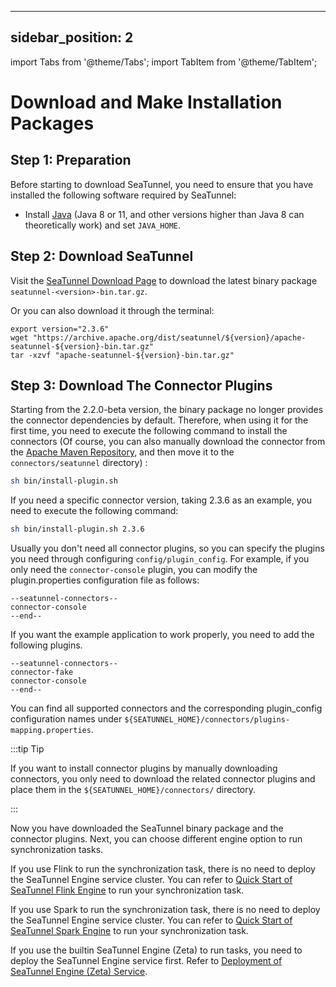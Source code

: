 ---

sidebar_position: 2
-------------------

import Tabs from '@theme/Tabs';
import TabItem from '@theme/TabItem';

# Download and Make Installation Packages

## Step 1: Preparation

Before starting to download SeaTunnel, you need to ensure that you have installed the following software required by SeaTunnel:

* Install [Java](https://www.java.com/en/download/) (Java 8 or 11, and other versions higher than Java 8 can theoretically work) and set `JAVA_HOME`.

## Step 2: Download SeaTunnel

Visit the [SeaTunnel Download Page](https://seatunnel.apache.org/download) to download the latest binary package `seatunnel-<version>-bin.tar.gz`.

Or you can also download it through the terminal:

```shell
export version="2.3.6"
wget "https://archive.apache.org/dist/seatunnel/${version}/apache-seatunnel-${version}-bin.tar.gz"
tar -xzvf "apache-seatunnel-${version}-bin.tar.gz"
```

## Step 3: Download The Connector Plugins

Starting from the 2.2.0-beta version, the binary package no longer provides the connector dependencies by default. Therefore, when using it for the first time, you need to execute the following command to install the connectors (Of course, you can also manually download the connector from the [Apache Maven Repository](https://repo.maven.apache.org/maven2/org/apache/seatunnel/), and then move it to the `connectors/seatunnel` directory) :

```bash
sh bin/install-plugin.sh
```

If you need a specific connector version, taking 2.3.6 as an example, you need to execute the following command:

```bash
sh bin/install-plugin.sh 2.3.6
```

Usually you don't need all connector plugins, so you can specify the plugins you need through configuring `config/plugin_config`. For example, if you only need the `connector-console` plugin, you can modify the plugin.properties configuration file as follows:

```plugin_config
--seatunnel-connectors--
connector-console
--end--
```

If you want the example application to work properly, you need to add the following plugins.

```plugin_config
--seatunnel-connectors--
connector-fake
connector-console
--end--
```

You can find all supported connectors and the corresponding plugin_config configuration names under `${SEATUNNEL_HOME}/connectors/plugins-mapping.properties`.

:::tip Tip

If you want to install connector plugins by manually downloading connectors, you only need to download the related connector plugins and place them in the `${SEATUNNEL_HOME}/connectors/` directory.

:::

Now you have downloaded the SeaTunnel binary package and the connector plugins. Next, you can choose different engine option to run synchronization tasks.

If you use Flink to run the synchronization task, there is no need to deploy the SeaTunnel Engine service cluster. You can refer to [Quick Start of SeaTunnel Flink Engine](quick-start-flink.md) to run your synchronization task.

If you use Spark to run the synchronization task, there is no need to deploy the SeaTunnel Engine service cluster. You can refer to [Quick Start of SeaTunnel Spark Engine](quick-start-spark.md) to run your synchronization task.

If you use the builtin SeaTunnel Engine (Zeta) to run tasks, you need to deploy the SeaTunnel Engine service first. Refer to [Deployment of SeaTunnel Engine (Zeta) Service](quick-start-seatunnel-engine.md).